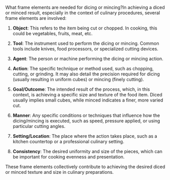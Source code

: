 What frame elements are needed for dicing or mincing?In achieving a diced or minced result, especially in the context of culinary procedures, several frame elements are involved:

1. **Object**: This refers to the item being cut or chopped. In cooking, this could be vegetables, fruits, meat, etc.

2. **Tool**: The instrument used to perform the dicing or mincing. Common tools include knives, food processors, or specialized cutting devices.

3. **Agent**: The person or machine performing the dicing or mincing action.

4. **Action**: The specific technique or method used, such as chopping, cutting, or grinding. It may also detail the precision required for dicing (usually resulting in uniform cubes) or mincing (finely cutting).

5. **Goal/Outcome**: The intended result of the process, which, in this context, is achieving a specific size and texture of the food item. Diced usually implies small cubes, while minced indicates a finer, more varied cut.

6. **Manner**: Any specific conditions or techniques that influence how the dicing/mincing is executed, such as speed, pressure applied, or using particular cutting angles.

7. **Setting/Location**: The place where the action takes place, such as a kitchen countertop or a professional culinary setting.

8. **Consistency**: The desired uniformity and size of the pieces, which can be important for cooking evenness and presentation.

These frame elements collectively contribute to achieving the desired diced or minced texture and size in culinary preparations.